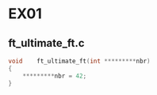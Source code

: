 # EX01

## ft_ultimate_ft.c
```c
void    ft_ultimate_ft(int *********nbr)
{
    *********nbr = 42;
}
```
